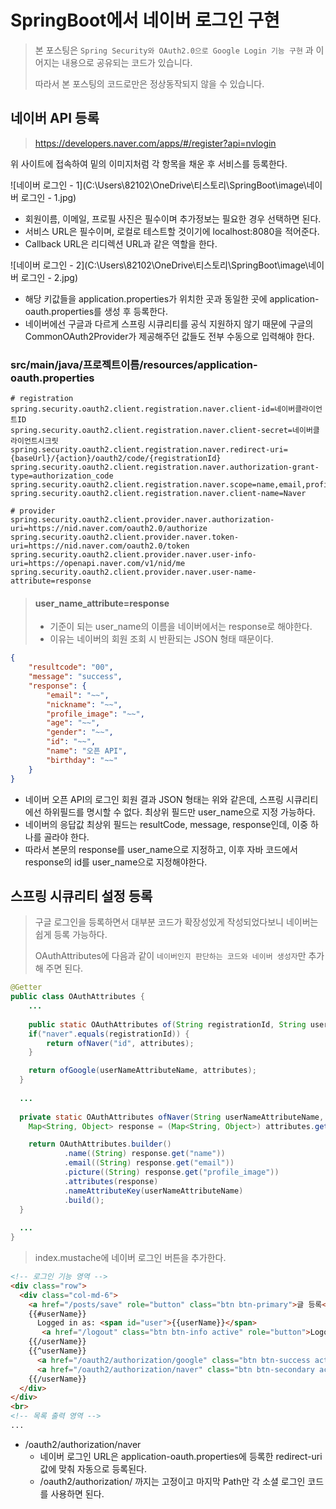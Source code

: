 # SpringBoot에서 네이버 로그인 구현

> 본 포스팅은 `Spring Security와 OAuth2.0으로 Google Login 기능 구현` 과 이어지는 내용으로 공유되는 코드가 있습니다.
>
> 따라서 본 포스팅의 코드로만은 정상동작되지 않을 수 있습니다.

## 네이버 API 등록

> https://developers.naver.com/apps/#/register?api=nvlogin

위 사이트에 접속하여 밑의 이미지처럼 각 항목을 채운 후 서비스를 등록한다.

![네이버 로그인 - 1](C:\Users\82102\OneDrive\티스토리\SpringBoot\image\네이버 로그인 - 1.jpg)

- 회원이름, 이메일, 프로필 사진은 필수이며 추가정보는 필요한 경우 선택하면 된다.
- 서비스 URL은 필수이며, 로컬로 테스트할 것이기에 localhost:8080을 적어준다.
- Callback URL은 리디렉션 URL과 같은 역할을 한다.

![네이버 로그인 - 2](C:\Users\82102\OneDrive\티스토리\SpringBoot\image\네이버 로그인 - 2.jpg)

- 해당 키값들을 application.properties가 위치한 곳과 동일한 곳에 application-oauth.properties를 생성 후 등록한다.
- 네이버에선 구글과 다르게 스프링 시큐리티를 공식 지원하지 않기 때문에 구글의 CommonOAuth2Provider가 제공해주던 값들도 전부 수동으로 입력해야 한다.

### src/main/java/프로젝트이름/resources/application-oauth.properties

```properties
# registration
spring.security.oauth2.client.registration.naver.client-id=네이버클라이언트ID
spring.security.oauth2.client.registration.naver.client-secret=네이버클라이언트시크릿
spring.security.oauth2.client.registration.naver.redirect-uri={baseUrl}/{action}/oauth2/code/{registrationId}
spring.security.oauth2.client.registration.naver.authorization-grant-type=authorization_code
spring.security.oauth2.client.registration.naver.scope=name,email,profile_image
spring.security.oauth2.client.registration.naver.client-name=Naver

# provider
spring.security.oauth2.client.provider.naver.authorization-uri=https://nid.naver.com/oauth2.0/authorize
spring.security.oauth2.client.provider.naver.token-uri=https://nid.naver.com/oauth2.0/token
spring.security.oauth2.client.provider.naver.user-info-uri=https://openapi.naver.com/v1/nid/me
spring.security.oauth2.client.provider.naver.user-name-attribute=response
```

> #### user_name_attribute=response
>
> - 기준이 되는 user_name의 이름을 네이버에서는 response로 해야한다.
> - 이유는 네이버의 회원 조회 시 반환되는 JSON 형태 때문이다.

```json
{
	"resultcode": "00",
	"message": "success",
	"response": {
		"email": "~~",
		"nickname": "~~",
		"profile_image": "~~",
		"age": "~~",
		"gender": "~~",
		"id": "~~",
		"name": "오픈 API",
		"birthday": "~~"
	}
}
```

- 네이버 오픈 API의 로그인 회원 결과 JSON 형태는 위와 같은데, 스프링 시큐리티에선 하위필드를 명시할 수 없다. 최상위 필드만 user_name으로 지정 가능하다.
- 네이버의 응답값 최상위 필드는 resultCode, message, response인데, 이중 하나를 골라야 한다.
- 따라서 본문의 response를 user_name으로 지정하고, 이후 자바 코드에서 response의 id를 user_name으로 지정해야한다.

## 스프링 시큐리티 설정 등록

> 구글 로그인을 등록하면서 대부분 코드가 확장성있게 작성되었다보니 네이버는 쉽게 등록 가능하다.
>
> OAuthAttributes에 다음과 같이 `네이버인지 판단하는 코드와 네이버 생성자`만 추가해 주면 된다.

```java
@Getter
public class OAuthAttributes {
	...
	
	public static OAuthAttributes of(String registrationId, String userNameAttributeName, Map<String, Object> attributes) {
    if("naver".equals(registrationId)) {
    	return ofNaver("id", attributes);
    }

  	return ofGoogle(userNameAttributeName, attributes);
  }
  
  ...
  
  private static OAuthAttributes ofNaver(String userNameAttributeName, Map<String, Object> attributes) {
    Map<String, Object> response = (Map<String, Object>) attributes.get("response");

    return OAuthAttributes.builder()
            .name((String) response.get("name"))
            .email((String) response.get("email"))
            .picture((String) response.get("profile_image"))
            .attributes(response)
            .nameAttributeKey(userNameAttributeName)
            .build();
  }
  
  ...
}
```

> index.mustache에 네이버 로그인 버튼을 추가한다.

```html
<!-- 로그인 기능 영역 -->
<div class="row">
  <div class="col-md-6">
    <a href="/posts/save" role="button" class="btn btn-primary">글 등록</a>
    {{#userName}}
  	  Logged in as: <span id="user">{{userName}}</span>
 	   <a href="/logout" class="btn btn-info active" role="button">Logout</a>
    {{/userName}}
    {{^userName}}
      <a href="/oauth2/authorization/google" class="btn btn-success active" role="button">Google Login</a>
      <a href="/oauth2/authorization/naver" class="btn btn-secondary active" role="button">Naver Login</a>
    {{/userName}}
  </div>
</div>
<br>
<!-- 목록 출력 영역 -->
...
```

- /oauth2/authorization/naver
  - 네이버 로그인 URL은 application-oauth.properties에 등록한 redirect-uri 값에 맞춰 자동으로 등록된다.
  - /oauth2/authorization/ 까지는 고정이고 마지막 Path만 각 소셜 로그인 코드를 사용하면 된다.